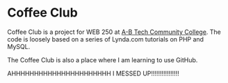 # Coffee Club

Coffee Club is a project for WEB 250 at [A-B Tech Community College](https://www.abtech.edu/). The code is loosely based on a series of Lynda.com tutorials on PHP and MySQL. 
 
The Coffee Club is also a place where I am learning to use GitHub.


AHHHHHHHHHHHHHHHHHHHHHH I MESSED UP!!!!!!!!!!!!!!!!